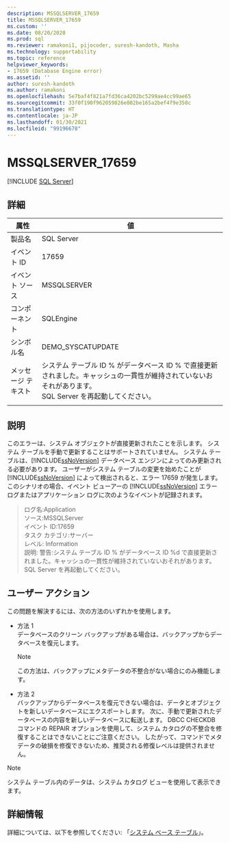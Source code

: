 ```yaml
---
description: MSSQLSERVER_17659
title: MSSQLSERVER_17659
ms.custom: ''
ms.date: 08/20/2020
ms.prod: sql
ms.reviewer: ramakoni1, pijocoder, suresh-kandoth, Masha
ms.technology: supportability
ms.topic: reference
helpviewer_keywords:
- 17659 (Database Engine error)
ms.assetid: ''
author: suresh-kandoth
ms.author: ramakoni
ms.openlocfilehash: 5e7baf4f821a7fd36ca4202bc5299ae4cc99ae65
ms.sourcegitcommit: 33f0f190f962059826e002be165a2bef4f9e350c
ms.translationtype: HT
ms.contentlocale: ja-JP
ms.lasthandoff: 01/30/2021
ms.locfileid: "99196678"
---
```

# <a name="mssqlserver_17659"></a>MSSQLSERVER_17659
 [!INCLUDE [SQL Server](../../includes/applies-to-version/sqlserver.md)]

## <a name="details"></a>詳細

|属性|値|
|---|---|
|製品名|SQL Server|
|イベント ID|17659|
|イベント ソース|MSSQLSERVER|
|コンポーネント|SQLEngine|
|シンボル名|DEMO_SYSCATUPDATE|
|メッセージ テキスト|システム テーブル ID \% がデータベース ID \% で直接更新されました。キャッシュの一貫性が維持されていないおそれがあります。 <br/> SQL Server を再起動してください。|
||

## <a name="explanation"></a>説明

このエラーは、システム オブジェクトが直接更新されたことを示します。 システム テーブルを手動で更新することはサポートされていません。 システム テーブルは、[!INCLUDE[ssNoVersion](../../includes/ssnoversion-md.md)] データベース エンジンによってのみ更新される必要があります。 ユーザーがシステム テーブルの変更を始めたことが [!INCLUDE[ssNoVersion](../../includes/ssnoversion-md.md)] によって検出されると、エラー 17659 が発生します。 このシナリオの場合、イベント ビューアーの [!INCLUDE[ssNoVersion](../../includes/ssnoversion-md.md)] エラー ログまたはアプリケーション ログに次のようなイベントが記録されます。

> ログ名:Application  
ソース:MSSQLServer  
イベント ID:17659  
タスク カテゴリ:サーバー  
レベル: Information  
説明: 警告:システム テーブル ID \% がデータベース ID %d で直接更新されました。キャッシュの一貫性が維持されていないおそれがあります。 SQL Server を再起動してください。

## <a name="user-action"></a>ユーザー アクション

この問題を解決するには、次の方法のいずれかを使用します。

- 方法 1  
    データベースのクリーン バックアップがある場合は、バックアップからデータベースを復元します。  
    > [!NOTE]
    > この方法は、バックアップにメタデータの不整合がない場合にのみ機能します。  

- 方法 2  
    バックアップからデータベースを復元できない場合は、データとオブジェクトを新しいデータベースにエクスポートします。 次に、手動で更新されたデータベースの内容を新しいデータベースに転送します。 DBCC CHECKDB コマンドの REPAIR オプションを使用して、システム カタログの不整合を修復することはできないことにご注意ください。 したがって、コマンドでメタデータの破損を修復できないため、推奨される修復レベルは提供されません。

> [!NOTE]
> システム テーブル内のデータは、システム カタログ ビューを使用して表示できます。

## <a name="more-information"></a>詳細情報

詳細については、以下を参照してください: 「[システム ベース テーブル](../system-tables/system-base-tables.md)」。